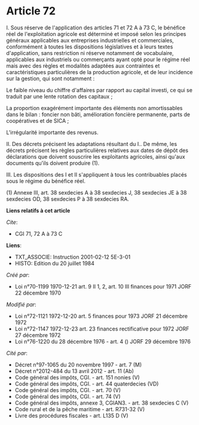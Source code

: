 # Article 72

I. Sous réserve de l'application des articles 71 et 72 A à 73 C, le bénéfice réel de l'exploitation agricole est déterminé et
imposé selon les principes généraux applicables aux entreprises industrielles et commerciales, conformément à toutes les
dispositions législatives et à leurs textes d'application, sans restriction ni réserve notamment de vocabulaire, applicables
aux industriels ou commerçants ayant opté pour le régime réel mais avec des règles et modalités adaptées aux contraintes et
caractéristiques particulières de la production agricole, et de leur incidence sur la gestion, qui sont notamment :

Le faible niveau du chiffre d'affaires par rapport au capital investi, ce qui se traduit par une lente rotation des
capitaux ;

La proportion exagérément importante des éléments non amortissables dans le bilan : foncier non bâti, amélioration foncière
permanente, parts de coopératives et de SICA ;

L'irrégularité importante des revenus.

II. Des décrets précisent les adaptations résultant du I.. De même, les décrets précisent les règles particulières relatives
aux dates de dépôt des déclarations que doivent souscrire les exploitants agricoles, ainsi qu'aux documents qu'ils doivent
produire (1).

III. Les dispositions des I et II s'appliquent à tous les contribuables placés sous le régime du bénéfice réel.

(1) Annexe III, art. 38 sexdecies A à 38 sexdecies J, 38 sexdecies JE à 38 sexdecies OD, 38 sexdecies P à 38 sexdecies RA.

**Liens relatifs à cet article**

_Cite_:

  - CGI 71, 72 A à 73 C

**Liens**:

  - TXT_ASSOCIE: Instruction 2001-02-12 5E-3-01
  - HISTO: Edition du 20 juillet 1984

_Créé par_:

  - Loi n°70-1199 1970-12-21 art. 9 II 1, 2, art. 10 III finances pour 1971 JORF 22 décembre 1970

_Modifié par_:

  - Loi n°72-1121 1972-12-20 art. 5 finances pour 1973 JORF 21 décembre 1972
  - Loi n°72-1147 1972-12-23 art. 23 finances rectificative pour 1972 JORF 27 décembre 1972
  - Loi n°76-1220 du 28 décembre 1976 - art. 4 () JORF 29 décembre 1976

_Cité par_:

  - Décret n°97-1065 du 20 novembre 1997 - art. 7 (M)
  - Décret n°2012-484 du 13 avril 2012 - art. 11 (Ab)
  - Code général des impôts, CGI. - art. 151 nonies (V)
  - Code général des impôts, CGI. - art. 44 quaterdecies (VD)
  - Code général des impôts, CGI. - art. 70 (V)
  - Code général des impôts, CGI. - art. 74 (V)
  - Code général des impôts, annexe 3, CGIAN3. - art. 38 sexdecies C (V)
  - Code rural et de la pêche maritime - art. R731-32 (V)
  - Livre des procédures fiscales - art. L135 D (V)
